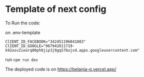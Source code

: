 # Template of next config

To Run the code:

on .env-template

```
ClIENT_ID_FACEBOOK="342451196841083"
ClIENT_ID_GOOGLE="967942811719-k92asv2ioorq00ph0jip3j9gq57bojvd.apps.googleusercontent.com"
```

run
`npm run dev`

The deployed code is on
https://belanja-q.vercel.app/

